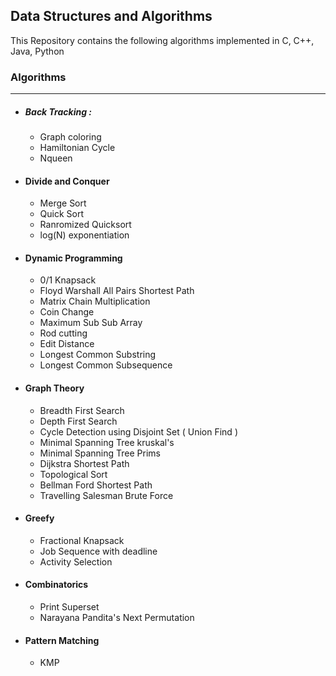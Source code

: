 ## Data Structures and Algorithms
This Repository contains the following algorithms implemented in C, C++, Java, Python

### Algorithms
-----------------------
- ##### Back Tracking :
  - Graph coloring
  - Hamiltonian Cycle
  - Nqueen
- #### Divide and Conquer
  - Merge Sort
  - Quick Sort
  - Ranromized Quicksort
  - log(N) exponentiation
- #### Dynamic Programming
  - 0/1 Knapsack
  - Floyd Warshall All Pairs Shortest Path
  - Matrix Chain Multiplication
  - Coin Change
  - Maximum Sub Sub Array
  - Rod cutting
  - Edit Distance
  - Longest Common Substring
  - Longest Common Subsequence
 - #### Graph Theory
   - Breadth First Search
   - Depth First Search
   - Cycle Detection using Disjoint Set ( Union Find )
   - Minimal Spanning Tree kruskal's
   - Minimal Spanning Tree Prims
   - Dijkstra Shortest Path
   - Topological Sort
   - Bellman Ford Shortest Path
   - Travelling Salesman Brute Force
  - #### Greefy
    - Fractional Knapsack
    - Job Sequence with deadline
    - Activity Selection
  - #### Combinatorics
    - Print Superset
    - Narayana Pandita's Next Permutation
 - #### Pattern Matching
    - KMP